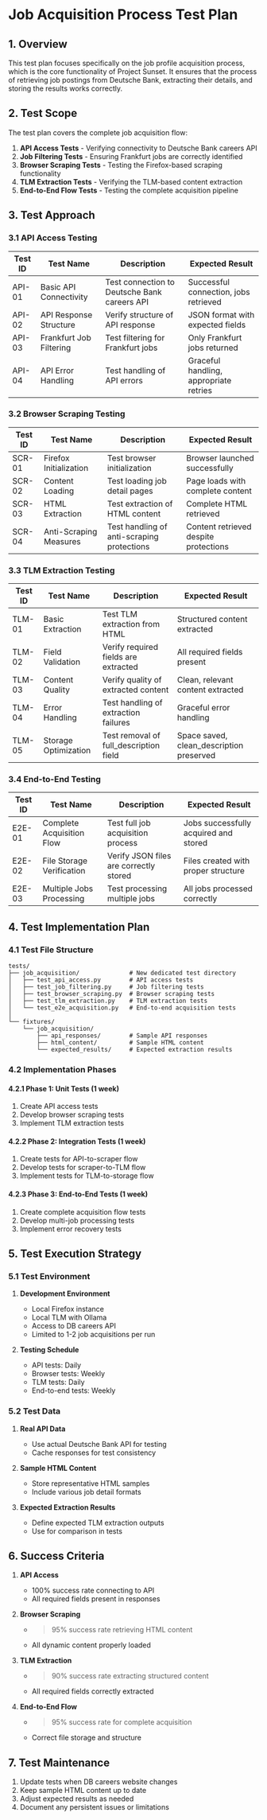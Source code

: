 # Job Acquisition Process Test Plan

## 1. Overview

This test plan focuses specifically on the job profile acquisition process, which is the core functionality of Project Sunset. It ensures that the process of retrieving job postings from Deutsche Bank, extracting their details, and storing the results works correctly.

## 2. Test Scope

The test plan covers the complete job acquisition flow:

1. **API Access Tests** - Verifying connectivity to Deutsche Bank careers API
2. **Job Filtering Tests** - Ensuring Frankfurt jobs are correctly identified
3. **Browser Scraping Tests** - Testing the Firefox-based scraping functionality
4. **TLM Extraction Tests** - Verifying the TLM-based content extraction
5. **End-to-End Flow Tests** - Testing the complete acquisition pipeline

## 3. Test Approach

### 3.1 API Access Testing

| Test ID | Test Name | Description | Expected Result |
|---------|-----------|-------------|----------------|
| API-01 | Basic API Connectivity | Test connection to Deutsche Bank careers API | Successful connection, jobs retrieved |
| API-02 | API Response Structure | Verify structure of API response | JSON format with expected fields |
| API-03 | Frankfurt Job Filtering | Test filtering for Frankfurt jobs | Only Frankfurt jobs returned |
| API-04 | API Error Handling | Test handling of API errors | Graceful handling, appropriate retries |

### 3.2 Browser Scraping Testing

| Test ID | Test Name | Description | Expected Result |
|---------|-----------|-------------|----------------|
| SCR-01 | Firefox Initialization | Test browser initialization | Browser launched successfully |
| SCR-02 | Content Loading | Test loading job detail pages | Page loads with complete content |
| SCR-03 | HTML Extraction | Test extraction of HTML content | Complete HTML retrieved |
| SCR-04 | Anti-Scraping Measures | Test handling of anti-scraping protections | Content retrieved despite protections |

### 3.3 TLM Extraction Testing

| Test ID | Test Name | Description | Expected Result |
|---------|-----------|-------------|----------------|
| TLM-01 | Basic Extraction | Test TLM extraction from HTML | Structured content extracted |
| TLM-02 | Field Validation | Verify required fields are extracted | All required fields present |
| TLM-03 | Content Quality | Verify quality of extracted content | Clean, relevant content extracted |
| TLM-04 | Error Handling | Test handling of extraction failures | Graceful error handling |
| TLM-05 | Storage Optimization | Test removal of full_description field | Space saved, clean_description preserved |

### 3.4 End-to-End Testing

| Test ID | Test Name | Description | Expected Result |
|---------|-----------|-------------|----------------|
| E2E-01 | Complete Acquisition Flow | Test full job acquisition process | Jobs successfully acquired and stored |
| E2E-02 | File Storage Verification | Verify JSON files are correctly stored | Files created with proper structure |
| E2E-03 | Multiple Jobs Processing | Test processing multiple jobs | All jobs processed correctly |

## 4. Test Implementation Plan

### 4.1 Test File Structure

```
tests/
├── job_acquisition/              # New dedicated test directory
│   ├── test_api_access.py        # API access tests
│   ├── test_job_filtering.py     # Job filtering tests
│   ├── test_browser_scraping.py  # Browser scraping tests
│   ├── test_tlm_extraction.py    # TLM extraction tests
│   └── test_e2e_acquisition.py   # End-to-end acquisition tests
│
└── fixtures/
    └── job_acquisition/
        ├── api_responses/        # Sample API responses
        ├── html_content/         # Sample HTML content
        └── expected_results/     # Expected extraction results
```

### 4.2 Implementation Phases

#### 4.2.1 Phase 1: Unit Tests (1 week)
1. Create API access tests
2. Develop browser scraping tests
3. Implement TLM extraction tests

#### 4.2.2 Phase 2: Integration Tests (1 week)
1. Create tests for API-to-scraper flow
2. Develop tests for scraper-to-TLM flow
3. Implement tests for TLM-to-storage flow

#### 4.2.3 Phase 3: End-to-End Tests (1 week)
1. Create complete acquisition flow tests
2. Develop multi-job processing tests
3. Implement error recovery tests

## 5. Test Execution Strategy

### 5.1 Test Environment

1. **Development Environment**
   - Local Firefox instance
   - Local TLM with Ollama
   - Access to DB careers API
   - Limited to 1-2 job acquisitions per run

2. **Testing Schedule**
   - API tests: Daily
   - Browser tests: Weekly
   - TLM tests: Daily
   - End-to-end tests: Weekly

### 5.2 Test Data

1. **Real API Data**
   - Use actual Deutsche Bank API for testing
   - Cache responses for test consistency

2. **Sample HTML Content**
   - Store representative HTML samples
   - Include various job detail formats

3. **Expected Extraction Results**
   - Define expected TLM extraction outputs
   - Use for comparison in tests

## 6. Success Criteria

1. **API Access**
   - 100% success rate connecting to API
   - All required fields present in responses

2. **Browser Scraping**
   - >95% success rate retrieving HTML content
   - All dynamic content properly loaded

3. **TLM Extraction**
   - >90% success rate extracting structured content
   - All required fields correctly extracted

4. **End-to-End Flow**
   - >95% success rate for complete acquisition
   - Correct file storage and structure

## 7. Test Maintenance

1. Update tests when DB careers website changes
2. Keep sample HTML content up to date
3. Adjust expected results as needed
4. Document any persistent issues or limitations
